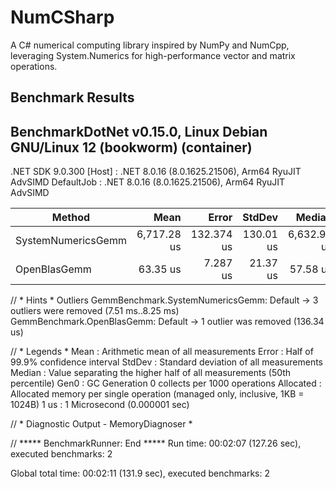 # NumCSharp
A C# numerical computing library inspired by NumPy and NumCpp, leveraging System.Numerics for high-performance vector and matrix operations.

## Benchmark Results

BenchmarkDotNet v0.15.0, Linux Debian GNU/Linux 12 (bookworm) (container)
-
.NET SDK 9.0.300
  [Host]     : .NET 8.0.16 (8.0.1625.21506), Arm64 RyuJIT AdvSIMD
  DefaultJob : .NET 8.0.16 (8.0.1625.21506), Arm64 RyuJIT AdvSIMD


| Method             | Mean        | Error      | StdDev    | Median      | Gen0    | Allocated |
|------------------- |------------:|-----------:|----------:|------------:|--------:|----------:|
| SystemNumericsGemm | 6,717.28 us | 132.374 us | 130.01 us | 6,632.99 us | 15.6250 |  64.09 KB |
| OpenBlasGemm       |    63.35 us |   7.287 us |  21.37 us |    57.58 us | 15.6250 |  64.09 KB |

// * Hints *
Outliers
  GemmBenchmark.SystemNumericsGemm: Default -> 3 outliers were removed (7.51 ms..8.25 ms)
  GemmBenchmark.OpenBlasGemm: Default       -> 1 outlier  was  removed (136.34 us)

// * Legends *
  Mean      : Arithmetic mean of all measurements
  Error     : Half of 99.9% confidence interval
  StdDev    : Standard deviation of all measurements
  Median    : Value separating the higher half of all measurements (50th percentile)
  Gen0      : GC Generation 0 collects per 1000 operations
  Allocated : Allocated memory per single operation (managed only, inclusive, 1KB = 1024B)
  1 us      : 1 Microsecond (0.000001 sec)

// * Diagnostic Output - MemoryDiagnoser *


// ***** BenchmarkRunner: End *****
Run time: 00:02:07 (127.26 sec), executed benchmarks: 2

Global total time: 00:02:11 (131.9 sec), executed benchmarks: 2